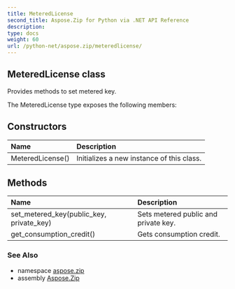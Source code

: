 ```yaml
---
title: MeteredLicense
second_title: Aspose.Zip for Python via .NET API Reference
description: 
type: docs
weight: 60
url: /python-net/aspose.zip/meteredlicense/
---
```


## MeteredLicense class

Provides methods to set metered key.

The MeteredLicense type exposes the following members:
## Constructors
| Name | Description |
| :- | :- |
|MeteredLicense()|Initializes a new instance of this class.|
## Methods
| Name | Description |
| :- | :- |
|set_metered_key(public_key, private_key)|Sets metered public and private key.|
|get_consumption_credit()|Gets consumption credit.|

### See Also

* namespace [aspose.zip](/zip/python-net/aspose.zip/)
* assembly [Aspose.Zip](/zip/python-net/)

